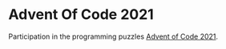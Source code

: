 # Advent Of Code 2021
Participation in the programming puzzles [Advent of Code 2021](https://adventofcode.com/2021/).
